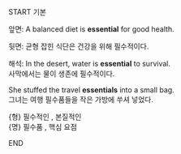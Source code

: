 START
기본

앞면:
A balanced diet is **essential** for good health.

뒷면:
균형 잡힌 식단은 건강을 위해 필수적이다.

해석:
In the desert, water is **essential** to survival.  
사막에서는 물이 생존에 필수적이다.

She stuffed the travel **essentials** into a small bag.  
그녀는 여행 필수품들을 작은 가방에 쑤셔 넣었다.

{형} 필수적인 , 본질적인  
{명} 필수품 , 핵심 요점
<!--ID: 1745462244859-->
END